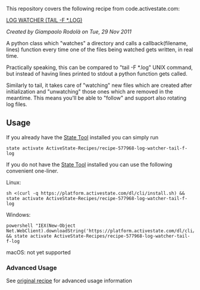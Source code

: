 This repository covers the following recipe from code.activestate.com:

[LOG WATCHER (TAIL -F *.LOG) 
](https://code.activestate.com/recipes/577968/)

*Created by Giampaolo Rodolà on Tue, 29 Nov 2011*

A python class which "watches" a directory and calls a callback(filename, lines) function every time one of the files being watched gets written, in real time.

Practically speaking, this can be compared to "tail -F *.log" UNIX command, but instead of having lines printed to stdout a python function gets called.

Similarly to tail, it takes care of "watching" new files which are created after initialization and "unwatching" those ones which are removed in the meantime. This means you'll be able to "follow" and support also rotating log files.

## Usage

If you already have the [State Tool] installed you can simply run

```
state activate ActiveState-Recipes/recipe-577968-log-watcher-tail-f-log
```

If you do not have the [State Tool] installed you can use the following convenient one-liner.

Linux: 
```
sh <(curl -q https://platform.activestate.com/dl/cli/install.sh) && state activate ActiveState-Recipes/recipe-577968-log-watcher-tail-f-log
```

Windows: 
```
powershell "IEX(New-Object Net.WebClient).downloadString('https://platform.activestate.com/dl/cli/install.ps1')" && state activate ActiveState-Recipes/recipe-577968-log-watcher-tail-f-log
```

macOS: not yet supported

[State Tool]: https://www.activestate.com/products/platform/state-tool/

### Advanced Usage

See [original recipe](https://code.activestate.com/recipes/577968/) for advanced usage information